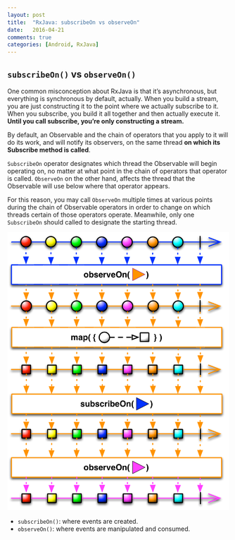 ```yaml
---
layout: post
title:  "RxJava: subscribeOn vs observeOn"
date:   2016-04-21
comments: true
categories: [Android, RxJava]
---
```


## `subscribeOn()` vs `observeOn()`

One common misconception about RxJava is that it’s asynchronous, but everything is synchronous by default, actually. When you build a stream, you are just constructing it to the point where we actually subscribe to it. When you subscribe, you build it all together and then actually execute it. **Until you call subscribe, you’re only constructing a stream.**

By default, an Observable and the chain of operators that you apply to it will do its work, and will notify its observers, on the same thread **on which its Subscribe method is called**. 

`SubscribeOn` operator designates which thread the Observable will begin operating on, no matter at what point in the chain of operators that operator is called. `ObserveOn` on the other hand, affects the thread that the Observable will use below where that operator appears. 

For this reason, you may call `ObserveOn` multiple times at various points during the chain of Observable operators in order to change on which threads certain of those operators operate. Meanwhile, only one `SubscribeOn` should called to designate the starting thread.

![schedulers](/assets/images/subscribeon-vs-observeon.png)

* `subscribeOn()`: where events are created.
* `observeOn()`: where events are manipulated and consumed.